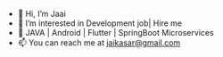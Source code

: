 - 👋 Hi, I’m Jaai
- 👀 I’m interested in Development job| Hire me
- 🌱 JAVA | Android | Flutter | SpringBoot Microservices
- 📫 You can reach me at jaikasar@gmail.com 

<!---
jaai/jaai is a ✨ special ✨ repository because its `README.md` (this file) appears on your GitHub profile.
You can click the Preview link to take a look at your changes.
--->

